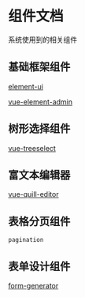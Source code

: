 # 组件文档

系统使用到的相关组件

## 基础框架组件

[element-ui](https://github.com/ElemeFE/element)

[vue-element-admin](https://github.com/PanJiaChen/vue-element-admin)

## 树形选择组件

[vue-treeselect](https://github.com/riophae/vue-treeselect)

## 富文本编辑器

[vue-quill-editor](https://github.com/surmon-china/vue-quill-editor)

## 表格分页组件

`pagination`

## 表单设计组件

[form-generator](https://github.com/JakHuang/form-generator)